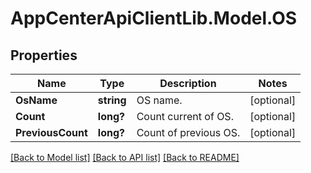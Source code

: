 # AppCenterApiClientLib.Model.OS
## Properties

Name | Type | Description | Notes
------------ | ------------- | ------------- | -------------
**OsName** | **string** | OS name. | [optional] 
**Count** | **long?** | Count current of OS. | [optional] 
**PreviousCount** | **long?** | Count of previous OS. | [optional] 

[[Back to Model list]](../README.md#documentation-for-models) [[Back to API list]](../README.md#documentation-for-api-endpoints) [[Back to README]](../README.md)

